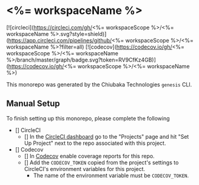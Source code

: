 # <%= workspaceName %>

[![circleci](https://circleci.com/gh/<%= workspaceScope %>/<%= workspaceName %>.svg?style=shield)](https://app.circleci.com/pipelines/github/<%= workspaceScope %>/<%= workspaceName %>?filter=all)
[![codecov](https://codecov.io/gh/<%= workspaceScope %>/<%= workspaceName %>/branch/master/graph/badge.svg?token=RV9CfKz4GB)](https://codecov.io/gh/<%= workspaceScope %>/<%= workspaceName %>)

This monorepo was generated by the Chiubaka Technologies `genesis` CLI.

## Manual Setup
To finish setting up this monorepo, please complete the following
- [] CircleCI
  - [] In the [CircleCI dashboard](https://app.circleci.com/dashboard) go to the "Projects" page and hit "Set Up Project" next to the repo associated with this project.
- [] Codecov
  - [] In [Codecov](https://app.codecov.io/gh/+) enable coverage reports for this repo.
  - [] Add the `CODECOV_TOKEN` copied from the project's settings to CircleCI's environment variables for this project.
    - The name of the environment variable must be `CODECOV_TOKEN`.
